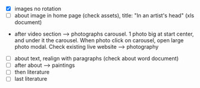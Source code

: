- [X] images no rotation
- [ ] about image in home page (check assets), title: "In an artist's head" (xls document)
- after video section --> photographs carousel. 1 photo big at start center, and under it the carousel. When photo click on carousel, open large photo modal. Check existing live website --> photography
- [ ] about text, realign with paragraphs (check about word document)
- [ ] after about --> paintings
- [ ] then literature
- [ ] last literature
